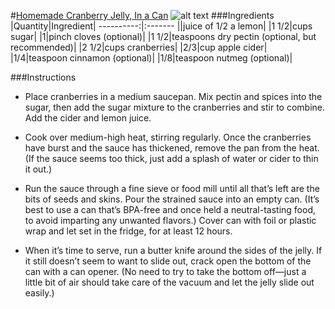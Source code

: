 #[Homemade Cranberry Jelly, In a Can](http://food52.com/recipes/25059-homemade-cranberry-jelly-in-a-can)
![alt text](https://images.food52.com/azAu4GQf5sWNaMyggfRmC2vfawA=/753x502/2d03ed9b-b563-46b2-800e-37102ed2c1c9--IMG_7269-3.jpg)
###Ingredients
|Quantity|Ingredient|
----------:|:-------
||juice of 1/2 a lemon|
|1 1/2|cups sugar|
|1|pinch cloves (optional)|
|1 1/2|teaspoons dry pectin (optional, but recommended)|
|2 1/2|cups cranberries|
|2/3|cup apple cider|
|1/4|teaspoon cinnamon (optional)|
|1/8|teaspoon nutmeg (optional)|

###Instructions

* Place cranberries in a medium saucepan. Mix pectin and spices into the sugar, then add the sugar mixture to the cranberries and stir to combine. Add the cider and lemon juice.

* Cook over medium-high heat, stirring regularly. Once the cranberries have burst and the sauce has thickened, remove the pan from the heat. (If the sauce seems too thick, just add a splash of water or cider to thin it out.)

* Run the sauce through a fine sieve or food mill until all that’s left are the bits of seeds and skins. Pour the strained sauce into an empty can. (It’s best to use a can that’s BPA-free and once held a neutral-tasting food, to avoid imparting any unwanted flavors.) Cover can with foil or plastic wrap and let set in the fridge, for at least 12 hours.

* When it’s time to serve, run a butter knife around the sides of the jelly. If it still doesn’t seem to want to slide out, crack open the bottom of the can with a can opener. (No need to try to take the bottom off—just a little bit of air should take care of the vacuum and let the jelly slide out easily.)